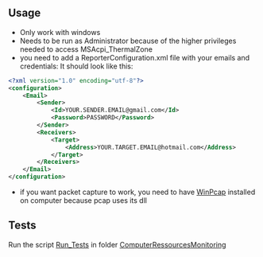 

## Usage

- Only work with windows
- Needs to be run as Administrator because of the higher privileges needed to access MSAcpi_ThermalZone
- you need to add a ReporterConfiguration.xml file with your emails and credentials: It should look like this:

```xml
<?xml version="1.0" encoding="utf-8"?>
<configuration>
	<Email>
		<Sender>
			<Id>YOUR.SENDER.EMAIL@gmail.com</Id>
			<Password>PASSWORD</Password>
		</Sender>
		<Receivers>
			<Target>
				<Address>YOUR.TARGET.EMAIL@hotmail.com</Address>
			</Target>
		</Receivers>
	</Email>
</configuration>
```

- if you want packet capture to work, you need to have [WinPcap](https://www.winpcap.org/install/) installed on computer because pcap uses its dll

## Tests

Run the script [Run_Tests](ComputerRessourcesMonitoring\Run_Tests.bat) in folder [ComputerRessourcesMonitoring](ComputerRessourcesMonitoring)